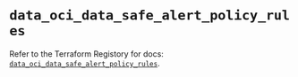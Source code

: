 # `data_oci_data_safe_alert_policy_rules`

Refer to the Terraform Registory for docs: [`data_oci_data_safe_alert_policy_rules`](https://registry.terraform.io/providers/oracle/oci/6.18.0/docs/data-sources/data_safe_alert_policy_rules).
